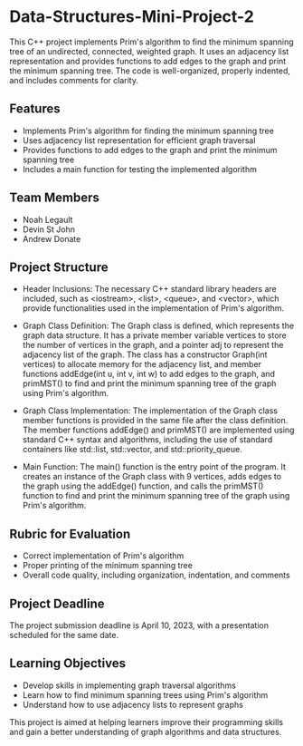 # Data-Structures-Mini-Project-2

This C++ project implements Prim's algorithm to find the minimum spanning tree of an undirected, connected, weighted graph. It uses an adjacency list representation and provides functions to add edges to the graph and print the minimum spanning tree. The code is well-organized, properly indented, and includes comments for clarity.

## Features

- Implements Prim's algorithm for finding the minimum spanning tree
- Uses adjacency list representation for efficient graph traversal
- Provides functions to add edges to the graph and print the minimum spanning tree
- Includes a main function for testing the implemented algorithm

## Team Members

- Noah Legault
- Devin St John
- Andrew Donate

## Project Structure

- Header Inclusions: The necessary C++ standard library headers are included, such as \<iostream>, \<list>, \<queue>, and \<vector>, which provide functionalities used in the implementation of Prim's algorithm.

- Graph Class Definition: The Graph class is defined, which represents the graph data structure. It has a private member variable vertices to store the number of vertices in the graph, and a pointer adj to represent the adjacency list of the graph. The class has a constructor Graph(int vertices) to allocate memory for the adjacency list, and member functions addEdge(int u, int v, int w) to add edges to the graph, and primMST() to find and print the minimum spanning tree of the graph using Prim's algorithm.

- Graph Class Implementation: The implementation of the Graph class member functions is provided in the same file after the class definition. The member functions addEdge() and primMST() are implemented using standard C++ syntax and algorithms, including the use of standard containers like std::list, std::vector, and std::priority_queue.

- Main Function: The main() function is the entry point of the program. It creates an instance of the Graph class with 9 vertices, adds edges to the graph using the addEdge() function, and calls the primMST() function to find and print the minimum spanning tree of the graph using Prim's algorithm.

## Rubric for Evaluation

- Correct implementation of Prim's algorithm
- Proper printing of the minimum spanning tree
- Overall code quality, including organization, indentation, and comments

## Project Deadline

The project submission deadline is April 10, 2023, with a presentation scheduled for the same date.

## Learning Objectives

- Develop skills in implementing graph traversal algorithms
- Learn how to find minimum spanning trees using Prim's algorithm
- Understand how to use adjacency lists to represent graphs

This project is aimed at helping learners improve their programming skills and gain a better understanding of graph algorithms and data structures.
